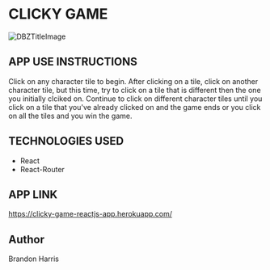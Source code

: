 
# CLICKY GAME #

![DBZTitleImage](DBZCardGameImage.png)

## APP USE INSTRUCTIONS ## 

Click on any character tile to begin.  After clicking on a tile, click on another character tile, but this time, try to click on a tile that is different then the one you initially clciked on.  Continue to click on different character tiles until you click on a tile that you've already clicked on and the game ends or you click on all the tiles and you win the game. 

## TECHNOLOGIES USED ##

* React
* React-Router


## APP LINK ## 

https://clicky-game-reactjs-app.herokuapp.com/

## Author ## 
 Brandon Harris